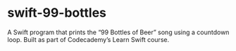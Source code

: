 # swift-99-bottles
A Swift program that prints the “99 Bottles of Beer” song using a countdown loop. Built as part of Codecademy’s Learn Swift course.
